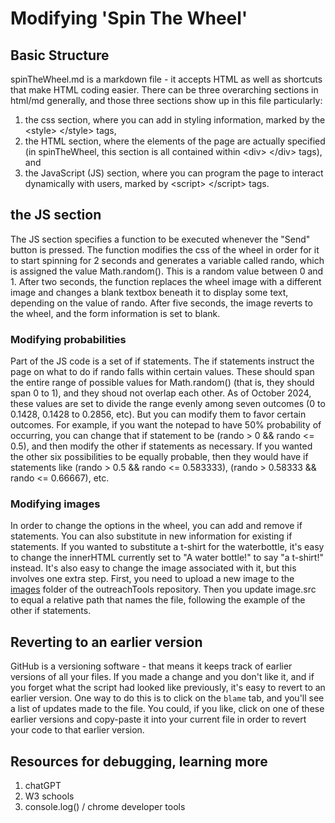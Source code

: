 # Modifying 'Spin The Wheel'

## Basic Structure
spinTheWheel.md is a markdown file - it accepts HTML as well as shortcuts that make HTML coding easier. There can be three overarching sections in html/md generally, and those three sections show up in this file particularly: 

1. the css section, where you can add in styling information, marked by the &lt;style&gt; &lt;/style&gt; tags,
2. the HTML section, where the elements of the page are actually specified (in spinTheWheel, this section is all contained within &lt;div&gt; &lt;/div&gt; tags), and
3. the JavaScript (JS) section, where you can program the page to interact dynamically with users, marked by &lt;script&gt; &lt;/script&gt; tags.

## the JS section

The JS section specifies a function to be executed whenever the "Send" button is pressed. The function modifies the css of the wheel in order for it to start spinning for 2 seconds and generates a variable called rando, which is assigned the value Math.random(). This is a random value between 0 and 1. After two seconds, the function replaces the wheel image with a different image and changes a blank textbox beneath it to display some text, depending on the value of rando. After five seconds, the image reverts to the wheel, and the form information is set to blank.

### Modifying probabilities

Part of the JS code is a set of if statements. The if statements instruct the page on what to do if rando falls within certain values. These should span the entire range of possible values for Math.random() (that is, they should span 0 to 1), and they shoud not overlap each other. As of October 2024, these values are set to divide the range evenly among seven outcomes (0 to 0.1428, 0.1428 to 0.2856, etc). But you can modify them to favor certain outcomes. For example, if you want the notepad to have 50% probability of occurring, you can change that if statement to be (rando > 0 && rando <= 0.5), and then modify the other if statements as necessary. If you wanted the other six possibilities to be equally probable, then they would have if statements like (rando > 0.5 && rando <= 0.583333), (rando > 0.58333 && rando <= 0.66667), etc.

### Modifying images

In order to change the options in the wheel, you can add and remove if statements. You can also substitute in new information for existing if statements. If you wanted to substitute a t-shirt for the waterbottle, it's easy to change the innerHTML currently set to "A water bottle!" to say "a t-shirt!" instead. It's also easy to change the image associated with it, but this involves one extra step. First, you need to upload a new image to the [images](https://github.com/bii-insite/outreachTools/tree/main/images) folder of the outreachTools repository. Then you update image.src to equal a relative path that names the file, following the example of the other if statements.

## Reverting to an earlier version
GitHub is a versioning software - that means it keeps track of earlier versions of all your files. If you made a change and you don't like it, and if you forget what the script had looked like previously, it's easy to revert to an earlier version. One way to do this is to click on the ```blame``` tab, and you'll see a list of updates made to the file. You could, if you like, click on one of these earlier versions and copy-paste it into your current file in order to revert your code to that earlier version.


## Resources for debugging, learning more
1. chatGPT
2. W3 schools
3. console.log() / chrome developer tools
